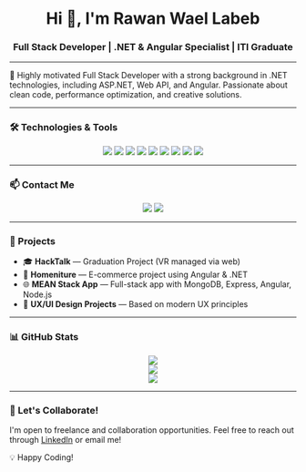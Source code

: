 <h1 align="center">Hi 👋, I'm Rawan Wael Labeb</h1>
<h3 align="center">Full Stack Developer | .NET & Angular Specialist | ITI Graduate</h3>

---

🌟 Highly motivated Full Stack Developer with a strong background in .NET technologies, including ASP.NET, Web API, and Angular. Passionate about clean code, performance optimization, and creative solutions.

---

### 🛠️ Technologies & Tools

<p align="center">
  <img src="https://img.shields.io/badge/C%23-239120?style=for-the-badge&logo=c-sharp&logoColor=white"/>
  <img src="https://img.shields.io/badge/.NET-512BD4?style=for-the-badge&logo=dotnet&logoColor=white"/>
  <img src="https://img.shields.io/badge/Angular-DD0031?style=for-the-badge&logo=angular&logoColor=white"/>
  <img src="https://img.shields.io/badge/TypeScript-007ACC?style=for-the-badge&logo=typescript&logoColor=white"/>
  <img src="https://img.shields.io/badge/HTML5-E34F26?style=for-the-badge&logo=html5&logoColor=white"/>
  <img src="https://img.shields.io/badge/CSS3-1572B6?style=for-the-badge&logo=css3&logoColor=white"/>
  <img src="https://img.shields.io/badge/Bootstrap-7952B3?style=for-the-badge&logo=bootstrap&logoColor=white"/>
  <img src="https://img.shields.io/badge/SQL-4479A1?style=for-the-badge&logo=sql&logoColor=white"/>
  <img src="https://img.shields.io/badge/Git-F05032?style=for-the-badge&logo=git&logoColor=white"/>
</p>

---

### 📫 Contact Me

<p align="center">
  <a href="mailto:rawanwaellabeb@gmail.com"><img src="https://img.shields.io/badge/Email-D14836?style=for-the-badge&logo=gmail&logoColor=white"/></a>
  <a href="https://www.linkedin.com/in/rawanlabeb/" target="_blank"><img src="https://img.shields.io/badge/LinkedIn-0077B5?style=for-the-badge&logo=linkedin&logoColor=white"/></a>
</p>

---

### 📌 Projects

- 🎓 **HackTalk** — Graduation Project (VR managed via web)  
- 🛒 **Homeniture** — E-commerce project using Angular & .NET  
- 🌐 **MEAN Stack App** — Full-stack app with MongoDB, Express, Angular, Node.js  
- 🎨 **UX/UI Design Projects** — Based on modern UX principles

---

### 📊 GitHub Stats

<p align="center">
  <img src="https://github-readme-stats.vercel.app/api?username=Rawan-Labeb&show_icons=true&theme=radical" />
  <br />
  <img src="https://github-readme-streak-stats.herokuapp.com/?user=Rawan-Labeb&theme=radical" />
  <br />
  <img src="https://github-readme-stats.vercel.app/api/top-langs/?username=Rawan-Labeb&layout=compact&theme=radical" />
</p>

---

### 🤝 Let's Collaborate!

I'm open to freelance and collaboration opportunities. Feel free to reach out through [LinkedIn](https://www.linkedin.com/in/rawanlabeb/) or email me!

💡 Happy Coding!
